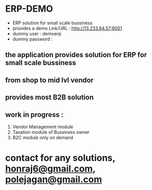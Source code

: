 # ERP-DEMO
- ERP solution for small scale bussiness
- provides a demo Link/URL : http://13.233.84.57:8001
- dummy user : demoerp
- dummy password :

## the application provides solution for ERP for small scale bussiness
## from shop to mid lvl vendor
## provides most B2B solution

## work in progress :
  1. Vendor Management module
  2. Taxation module of Bussiness owner
  3. B2C module only on demand

# contact for any solutions, honraj6@gmail.com, polejagan@gmail.com

